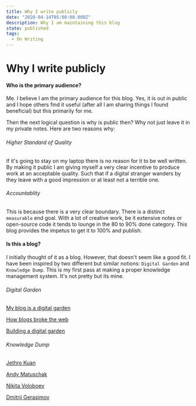 ```yaml
---
title: Why I write publicly
date: "2020-04-14T05:00:00.000Z"
description: Why I am maintaining this blog
state: published
tags:
  - On Writing
---
```


# Why I write publicly

#### Who is the primary audience?

Me. I believe I am the primary audience for this blog. Yes, it is out in public and I hope others find it useful (after all I am sharing things I found beneficial) but this primarily for me.

Then the next logical question is why is public then? Why not just leave it in my private notes. Here are two reasons why:

###### Higher Standard of Quality

If it's going to stay on my laptop there is no reason for it to be well written. By making it public I am giving myself a very clear incentive to produce work at an acceptable quality. Such that if a digital stranger wanders by they leave with a good impression or at least not a terrible one.

###### Accountablity

This is because there is a very clear boundary. There is a distinct `measurable` end goal. With a lot of creative work, be it extensive notes or open-source code it tends to lounge in the 80 to 90% done category. This blog provides the impetus to get it to 100% and publish.

#### Is this a blog?

I initially thought of it as a blog. However, that doesn't seem like a good fit. I have been inspired by two different but similar notions: `Digital Garden` and `Knowledge Dump`. This is my first pass at making a proper knowledge management system. It's not pretty but its mine.

###### Digital Garden
[My blog is a digital garden](https://joelhooks.com/digital-garden)

[How blogs broke the web](https://stackingthebricks.com/how-blogs-broke-the-web/)

[Building a digital garden](https://tomcritchlow.com/2019/02/17/building-digital-garden/)

###### Knowledge Dump
[Jethro Kuan](https://braindump.jethro.dev/)

[Andy Matuschak](https://notes.andymatuschak.org/About_these_notes)

[Nikita Voloboev](https://wiki.nikitavoloboev.xyz/)

[Dmitrii Gerasimov](https://beepb00p.xyz/exobrain/)
